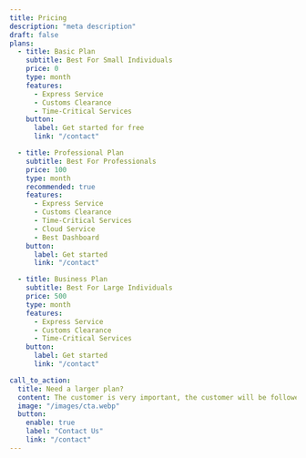 ```yaml
---
title: Pricing
description: "meta description"
draft: false
plans:
  - title: Basic Plan
    subtitle: Best For Small Individuals
    price: 0
    type: month
    features:
      - Express Service
      - Customs Clearance
      - Time-Critical Services
    button:
      label: Get started for free
      link: "/contact"

  - title: Professional Plan
    subtitle: Best For Professionals
    price: 100
    type: month
    recommended: true
    features:
      - Express Service
      - Customs Clearance
      - Time-Critical Services
      - Cloud Service
      - Best Dashboard
    button:
      label: Get started
      link: "/contact"

  - title: Business Plan
    subtitle: Best For Large Individuals
    price: 500
    type: month
    features:
      - Express Service
      - Customs Clearance
      - Time-Critical Services
    button:
      label: Get started
      link: "/contact"

call_to_action:
  title: Need a larger plan?
  content: The customer is very important, the customer will be followed by the customer. It is sad to be sad, but it is time to be happy..
  image: "/images/cta.webp"
  button:
    enable: true
    label: "Contact Us"
    link: "/contact"
---
```

